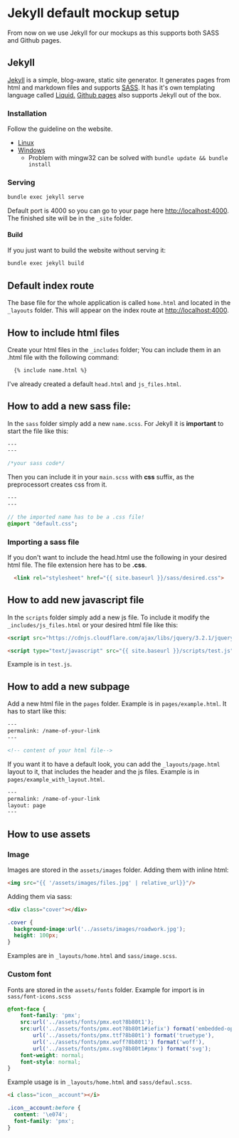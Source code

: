 # Jekyll default mockup setup

From now on we use Jekyll for our mockups as this supports both SASS and Github pages.

## Jekyll

[Jekyll](https://jekyllrb.com) is a simple, blog-aware, static site generator. It generates pages from html and markdown files and supports [SASS](http://sass-lang.com). It has it's own templating language called  [Liquid.](https://shopify.github.io/liquid/) [Github pages](https://pages.github.com) also supports Jekyll out of the box.

### Installation
Follow the guideline on the website.
- [Linux](https://jekyllrb.com/docs/installation/)
- [Windows](https://jekyllrb.com/docs/windows/#installation-via-rubyinstaller)
  - Problem with mingw32 can be solved with `bundle update && bundle install`

### Serving

```bash
bundle exec jekyll serve
```

Default port is 4000 so you can go to your page here [http://localhost:4000](http://localhost:4000). The finished site will be in the `_site` folder.

#### Build
If you just want to build the website without serving it:

```bash
bundle exec jekyll build
```
## Default index route

The base file for the whole application is called `home.html` and located in the `_layouts` folder. This will appear on the index route at [http://localhost:4000](http://localhost:4000).

## How to include html files

Create your html files in the `_includes` folder; You can include them in an .html file with the following command:

``` html
  {% include name.html %}
```

I've already created a default `head.html` and `js_files.html`.

## How to add a new sass file:

In the `sass` folder simply add a new `name.scss`. For Jekyll it is **important** to start the file like this:
``` sass
---
---

/*your sass code*/
```

Then you can include it in your `main.scss` with **css** suffix, as the preprocessort creates css from it.

``` sass
---
---

// the imported name has to be a .css file!
@import "default.css";
```

### Importing a sass file
If you don't want to include the head.html use the following in your desired html file. The file extension here has to be **.css**.
``` html
  <link rel="stylesheet" href="{{ site.baseurl }}/sass/desired.css">
```

## How to add new javascript file

In the `scripts` folder simply add a new js file. To include it modify the `_includes/js_files.html` or your desired html file like this:

``` html
<script src="https://cdnjs.cloudflare.com/ajax/libs/jquery/3.2.1/jquery.min.js"></script>

<script type="text/javascript" src="{{ site.baseurl }}/scripts/test.js"></script>
```

Example is in `test.js`.

## How to add a new subpage

Add a new html file in the `pages` folder. Example is in `pages/example.html`. It has to start like this:
``` html
---
permalink: /name-of-your-link
---

<!-- content of your html file-->
```

If you want it to have a default look, you can add the `_layouts/page.html` layout to it, that includes the header and the js files. Example is in `pages/example_with_layout.html`.
``` html
---
permalink: /name-of-your-link
layout: page
---
```
## How to use assets
### Image

Images are stored in the `assets/images` folder. Adding them with inline html:

``` html
<img src="{{ '/assets/images/files.jpg' | relative_url}}"/>
```

Adding them via sass:
``` html
<div class="cover"></div>
```
```css
.cover {
  background-image:url('../assets/images/roadwork.jpg');
  height: 100px;
}
```

Examples are in `_layouts/home.html` and `sass/image.scss`.

### Custom font

Fonts are stored in the `assets/fonts` folder. Example for import is in `sass/font-icons.scss`
```css
@font-face {
	font-family: 'pmx';
	src:url('../assets/fonts/pmx.eot?8b80t1');
	src:url('../assets/fonts/pmx.eot?8b80t1#iefix') format('embedded-opentype'),
		url('../assets/fonts/pmx.ttf?8b80t1') format('truetype'),
		url('../assets/fonts/pmx.woff?8b80t1') format('woff'),
		url('../assets/fonts/pmx.svg?8b80t1#pmx') format('svg');
	font-weight: normal;
	font-style: normal;
}
```

Example usage is in `_layouts/home.html` and `sass/defaul.scss`.
```html
<i class="icon__account"></i>
```
```css
.icon__account:before {
  content: '\e074';
  font-family: 'pmx';
}
```
